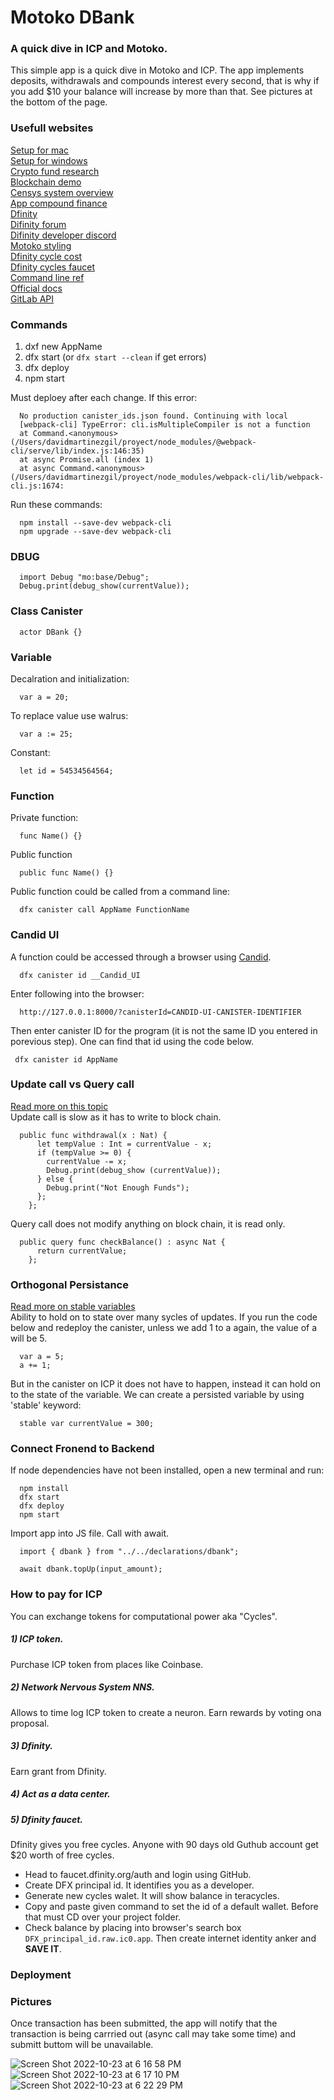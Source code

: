# Motoko DBank

### A quick dive in ICP and Motoko.
This simple app is a quick dive in Motoko and ICP. The app implements deposits, withdrawals and compounds interest every second, that is why if you add $10 your balance will increase by more than that. See pictures at the bottom of the page.


### Usefull websites
[Setup for mac](https://docs.google.com/document/d/e/2PACX-1vTSgoWcVvuMW4Aa78MyqeK0_ZRl_MaV7rS-tdhya3jlPbSSbxczQFCohrGf87T4F7tJKXwTjT2z_QSq/pub)</br>
[Setup for windows](https://docs.google.com/document/d/e/2PACX-1vTNicu-xuf4EiLAehHIqgfpjAnPjzqMGT-xpZVvYaAWNyvzYK_Ceve_me4PVRIxpzH7ea5PAX9NxGwY/pub)</br>
[Crypto fund research](https://cryptofundresearch.com/cryptocurrency-funds-overview-infographic/)</br>
[Blockchain demo](https://guggero.github.io/blockchain-demo/#!/block)</br>
[Censys system overview](https://dfinity.org/pdf-viewer/pdfs/viewer?file=../library/dfinity-consensus.pdf)</br>
[App compound finance](https://app.compound.finance)</br>
[Dfinity](https://dfinity.org)</br>
[Difinity forum](https://forum.dfinity.org/)</br>
[Difinity developer discord](https://discord.com/invite/cA7y6ezyE2)</br>
[Motoko styling](https://internetcomputer.org/docs/current/developer-docs/build/cdks/motoko-dfinity/style/)</br>
[Dfinity cycle cost](https://internetcomputer.org/docs/current/developer-docs/deploy/computation-and-storage-costs/)</br>
[Dfinity cycles faucet](https://internetcomputer.org/docs/current/developer-docs/quickstart/cycles-faucet/) </br>
[Command line ref](https://internetcomputer.org/docs/current/references/cli-reference/)</br>
[Official docs](https://internetcomputer.org/docs/current/developer-docs/ic-overview/)</br>
[GitLab API](https://gitlab.com/gitlab-org/gitlab/-/blob/master/doc/api/openapi/openapi.yaml)</br>

### Commands
1) dxf new AppName</br>
2) dfx start (or `dfx start --clean` if get errors)
3) dfx deploy
4) npm start</br>

Must deploey after each change. If this error:</br>
```
  No production canister_ids.json found. Continuing with local
  [webpack-cli] TypeError: cli.isMultipleCompiler is not a function
  at Command.<anonymous> (/Users/davidmartinezgil/proyect/node_modules/@webpack-cli/serve/lib/index.js:146:35)
  at async Promise.all (index 1)
  at async Command.<anonymous> (/Users/davidmartinezgil/proyect/node_modules/webpack-cli/lib/webpack-cli.js:1674:
```
  
Run these commands:</br>
```
  npm install --save-dev webpack-cli
  npm upgrade --save-dev webpack-cli
```

### DBUG
```
  import Debug "mo:base/Debug";
  Debug.print(debug_show(currentValue));
```

### Class Canister
```
  actor DBank {}
```

### Variable
Decalration and initialization:</br>
```
  var a = 20;
```

To replace value use walrus:</br>
```
  var a := 25;
```

Constant: </br>
```
  let id = 54534564564;
```

### Function
Private function:</br>
```
  func Name() {}
```

Public function</br>
```
  public func Name() {}
```

Public function could be called from a command line:</br>
```  
  dfx canister call AppName FunctionName
```

### Candid UI
A function could be accessed through a browser using [Candid](https://internetcomputer.org/docs/current/developer-docs/build/candid/candid-howto).</br>
```
  dfx canister id __Candid_UI
```

Enter following into the browser:
```
  http://127.0.0.1:8000/?canisterId=CANDID-UI-CANISTER-IDENTIFIER
```

 Then enter canister ID for the program (it is not the same ID you entered in porevious step). One can find that id using the code below.</br>
 ```
  dfx canister id AppName
 ```
 
 ### Update call vs Query call 
 [Read more on this topic](https://internetcomputer.org/docs/current/concepts/canisters-code/#query-update)</br>
 Update call is slow as it has to write to block chain.
```
  public func withdrawal(x : Nat) {
      let tempValue : Int = currentValue - x;
      if (tempValue >= 0) {
        currentValue -= x;
        Debug.print(debug_show (currentValue));
      } else {
        Debug.print("Not Enough Funds");
      };
    };
```
Query call does not modify anything on block chain, it is read only.
```
  public query func checkBalance() : async Nat {
      return currentValue;
    };
```

### Orthogonal Persistance
[Read more on stable variables](https://internetcomputer.org/docs/current/developer-docs/build/cdks/motoko-dfinity/upgrades/)</br>
Ability to hold on to state over many sycles of updates.
If you run the code below and redeploy the canister, unless we add 1 to a again, the value of a will be 5.
```
  var a = 5;
  a += 1;
```
But in the canister on ICP it does not have to happen, instead it can hold on to the state of the variable. We can create a persisted variable by using 'stable' keyword:
```
  stable var currentValue = 300;
```
### Connect Fronend to Backend
If node dependencies have not been installed, open a new terminal and run:
```
  npm install
  dfx start
  dfx deploy
  npm start
```
Import app into JS file. Call with await.
```
  import { dbank } from "../../declarations/dbank";
  
  await dbank.topUp(input_amount);
```

### How to pay for ICP
You can exchange tokens for computational power aka "Cycles".

##### 1) ICP token.
Purchase ICP token from places like Coinbase.

##### 2) Network Nervous System NNS. 
Allows to time log ICP token to create a neuron. Earn rewards by voting ona proposal.

##### 3) Dfinity.
Earn grant from Dfinity.

##### 4) Act as a data center.

##### 5) Dfinity faucet.
Dfinity gives you free cycles. Anyone with 90 days old Guthub account get $20 worth of free cycles. </br>
- Head to faucet.dfinity.org/auth and login using GitHub. </br>
- Create DFX principal id. It identifies you as a developer. </br>
- Generate new cycles walet. It will show balance in teracycles. </br>
- Copy and paste given command to set the id of a default wallet. Before that must CD over your project folder. </br>
- Check balance by placing into browser's search box `DFX_principal_id.raw.ic0.app`. Then create internet identity anker and <b>SAVE IT</b>. </br> 


### Deployment

### Pictures
Once transaction has been submitted, the app will notify that the transaction is being carrried out (async call may take some time) and submitt buttom will be unavailable.

![Screen Shot 2022-10-23 at 6 16 58 PM](https://user-images.githubusercontent.com/86169204/197420793-b92616d1-c2dd-46e2-90e0-58aefae64bda.png)
![Screen Shot 2022-10-23 at 6 17 10 PM](https://user-images.githubusercontent.com/86169204/197420796-005bf696-06b1-4f47-94e3-c8ffdb026686.png)
![Screen Shot 2022-10-23 at 6 22 29 PM](https://user-images.githubusercontent.com/86169204/197421005-ece4b03e-3a7a-48f1-a4b1-fb6559db9d63.png)

